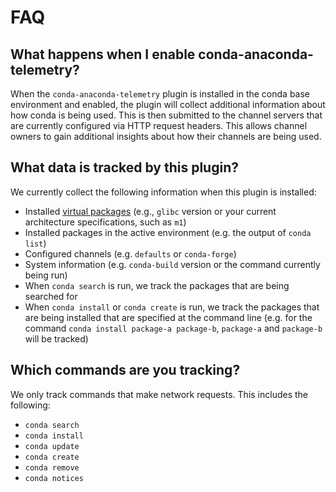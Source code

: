 # FAQ

## What happens when I enable conda-anaconda-telemetry?

When the `conda-anaconda-telemetry` plugin is installed in the conda base environment and enabled,
the plugin will collect additional information about how conda is being used. This is then submitted
to the channel servers that are currently configured via HTTP request headers.
This allows channel owners to gain additional insights about how their channels are being used.

## What data is tracked by this plugin?

We currently collect the following information when this plugin is installed:

- Installed [virtual packages](https://docs.conda.io/projects/conda/en/stable/dev-guide/plugins/virtual_packages.html)
  (e.g., `glibc` version or your current architecture specifications, such as `m1`)
- Installed packages in the active environment (e.g. the output of `conda list`)
- Configured channels (e.g. `defaults` or `conda-forge`)
- System information (e.g. `conda-build` version or the command currently being run)
- When `conda search` is run, we track the packages that are being searched for
- When `conda install` or `conda create` is run, we track the packages that are being installed that are
  specified at the command line (e.g. for the command `conda install package-a package-b`, `package-a` and
  `package-b` will be tracked)

## Which commands are you tracking?

We only track commands that make network requests. This includes the following:

- `conda search`
- `conda install`
- `conda update`
- `conda create`
- `conda remove`
- `conda notices`
